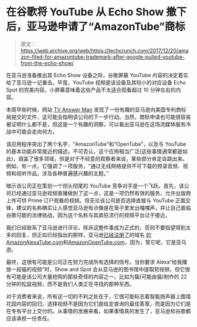 # 在谷歌将 YouTube 从 Echo Show  撤下后，亚马逊申请了“AmazonTube”商标

> 原文：<https://web.archive.org/web/https://techcrunch.com/2017/12/20/amazon-filed-for-amazontube-trademark-after-google-pulled-youtube-from-the-echo-show/>

在亚马逊准备推出其 Echo Show 设备之际，谷歌屏蔽 YouTube 内容的决定着实给了亚马逊一记重击。毕竟，YouTube 视频是该设备及其较小的对应设备 Echo Spot 的完美内容。小屏幕意味着这些产品不太适合观看超过 10 分钟左右的内容。

本周早些时候，网站 [TV Answer Man](https://web.archive.org/web/20230316161606/https://tvanswerman.com/2017/12/19/will-amazon-launch-a-youtube-competitor/) 发现了一份有趣的亚马逊向美国专利商标局提交的文件，这可能会指明该公司的下一步行动。当然，商标申请也可能很容易被证明什么都不是，但这是一个有趣的洞察，可以看出亚马逊在这场流媒体服务冷战中可能会走向何方。

该应用程序突出了两个名字，“AmazonTube”和“OpenTube”，以及与 YouTube 的基本功能非常接近的描述。不可否认，这个应用相当广泛(这些事情通常都是如此)，涵盖了很多领域，但是对于不经意的观察者来说，某些部分肯定会跳出来。例如，有一点，它强调了一项服务，“通过无线网络提供不可下载的预录音频、视频和视听作品，涉及各种普遍感兴趣的主题。”

暗示该公司正在策划一个彻头彻尾的 YouTube 竞争对手是一个飞跃。首先，该公司已经通过亚马逊视频直播做到了这一点，这是一项仍然有效的服务，允许出版商上传可供 Prime 订户观看的视频。但无论该公司是否选择直接与 YouTube 正面交锋，建议的名称确实让人感觉亚马逊有点像是在笼子里发出嘎嘎声，并让自己面临谷歌可能的法律挑战，因为这个名称与其疯狂流行的视频平台过于接近。

我们已经联系了亚马逊进行评论，除非这整件事成为正式的，否则不要指望得到太多的回复，但正如已经指出的那样，亚马逊[已经注册了](https://web.archive.org/web/20230316161606/https://domainnamewire.com/2017/12/06/amazon-preparing-opentube-compete-googles-youtube-companies-spar/)的域名 [的](https://web.archive.org/web/20230316161606/http://alexaopentube.com/)[AmazonAlexaTube.com](https://web.archive.org/web/20230316161606/http://amazonalexatube.com/)和[AmazonOpenTube.com](https://web.archive.org/web/20230316161606/http://amazonopentube.com/)，因为，管它呢，它是亚马逊。

最终，这很有可能是公司正在努力完成所有选择的信号。当你要求 Alexa“给我播放一段猫的视频”时，Show and Spot 会从亚马逊的图书馆中提取短视频，但它很有可能是该公司大量抢购的那些奇怪的内容之一，比如为猫(可能由猫)制作的 22 分钟的松鼠视频，而不是我们人类正在寻找的那种东西。

对于消费者来说，所有这一切的不利之处在于，它很可能标志着智能扬声器上围墙花园内容的回归，选择视频不是因为它们是给定查询的最佳答案，而是因为它们是在专有平台上交付的。从事情的发展来看，如果事情真的发生了，亚马逊和谷歌都应该承担一份责任。